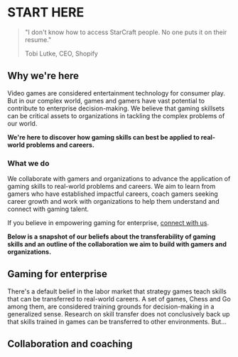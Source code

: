 # START HERE

> "I don't know how to access StarCraft people. No one puts it on their resume."
>
> Tobi Lutke, CEO, Shopify

## Why we're here

Video games are considered entertainment technology for consumer play. But in our complex world, games and gamers have vast potential to contribute to enterprise decision-making. We believe that gaming skillsets can be critical assets to organizations in tackling the complex problems of our world. 

**We're here to discover how gaming skills can best be applied to real-world problems and careers.**

### What we do

We collaborate with gamers and organizations to advance the application of gaming skills to real-world problems and careers. We aim to learn from gamers who have established impactful careers, coach gamers seeking career growth and work with organizations to help them understand and connect with gaming talent.

If you believe in empowering gaming for enterprise, [connect with us](). 

**Below is a snapshot of our beliefs about the transferability of gaming skills and an outline of the collaboration we aim to build with gamers and organizations.**

## Gaming for enterprise

There's a default belief in the labor market that strategy games teach skills that can be transferred to real-world careers. A set of games, Chess and Go among them, are considered training grounds for decision-making in a generalized sense. Research on skill transfer does not conclusively back up that skills trained in games can be transferred to other environments. But...

## Collaboration and coaching


